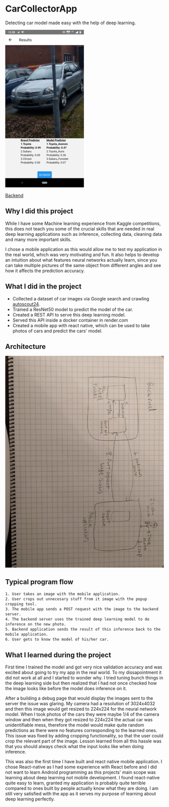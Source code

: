 # CarCollectorApp
Detecting car model made easy with the help of deep learning.

<img src='Example.png' width=250>

[Backend](https://github.com/JoonasMaanonen/car_collector_backend)

## Why I did this project
While I have some Machine learning experience from Kaggle competitions, this does not teach you some of the crucial skills that are needed in real deep learning applications such as inference, collecting data, cleaning data and many more important skills.

I chose a mobile application as this would allow me to test my application in the real world, which was very motivating and fun. It also helps to develop an intuition about what features
neural networks actually learn, since you can take multiple pictures of the same object from different angles and see how it affects the prediction accuracy. 

## What I did in the project
- Collected a dataset of car images via Google search and crawling [autoscout24](https://www.autoscout24.com).
- Trained a ResNet50 model to predict the model of the car.
- Created a REST API to serve this deep learning model.
- Served this API inside a docker container in render.com
- Created a mobile app with react native, which can be used to take photos of cars and predict the cars' model.

## Architecture
![architecture](architecture.jpg)

## Typical program flow
    1. User takes an image with the mobile application.
    2. User crops out unnecesary stuff from it image with the popup cropping tool.
    3. The mobile app sends a POST request with the image to the backend server.
    4. The backend server uses the trained deep learning model to do inference on the new photo.
    5. Backend application sends the result of this inference back to the mobile application.
    6. User gets to know the model of his/her car.

## What I learned during the project
First time I trained the model and got very nice validation accuracy and was excited about going to try my app in the real world. To my dissapointment it did not work at all and I started to wonder why. I tried tuning bunch things in the deep learning side but then realized that I had
not once checked how the image looks like before the model does inference on it.

After a building a debug page that would display the images sent to the server the issue was glaring. My camera had a resolution of 3024x4032 and then this image would get resized to 224x224 for the neural network model. When I took photos of the cars they were maybe 1/4 of the camera window and then when they got resized to 224x224 the actual car was unidentifiable mess, therefore the model would make quite random predictions as there were no features corresponding to the learned ones. This issue was fixed by adding cropping functionality, so that the user could crop the relevant part of the image. Lesson learned from all this hassle was that you should always check what the input looks like when doing inference. 

This was also the first time I have built and react native mobile application. I chose React-native as I had some experience with React before and I did not want to learn Android programming as this projects' main scope was learning about deep learning not mobile development. I found react-native quite easy to learn, granted my application is probably quite terrible compared to ones built by people actually know what they are doing. I am still very satisfied with the app as it serves my purpose of learning about deep learning perfectly. 


